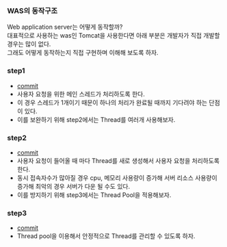 
### WAS의 동작구조

Web application server는 어떻게 동작할까?  
대표적으로 사용하는 was인 Tomcat을 사용한다면 아래 부분은 개발자가 직접 개발할 경우는 많이 없다.  
그래도 어떻게 동작하는지 직접 구현하며 이해해 보도록 하자.


### step1
-  [commit](https://github.com/yunjizzz/was-practice/commit/5bd1166e6ffb6109b3ac1f75fef1c4a2092afa63)
- 사용자 요청을 위한 메인 스레드가 처리하도록 한다.
- 이 경우 스레드가 1개이기 때문이 하나의 처리가 완료될 때까지 기다려야 하는 단점이 있다.
- 이를 보완하기 위해 step2에서는 Thread를 여러개 사용해보자.

### step2
-  [commit](https://github.com/yunjizzz/was-practice/commit/5bd1166e6ffb6109b3ac1f75fef1c4a2092afa63)
- 사용자 요청이 들어올 때 마다 Thread를 새로 생성해서 사용자 요청을 처리하도록 한다.
- 동시 접속자수가 많아질 경우 cpu, 메모리 사용량이 증가해 서버 리소스 사용량이 증가해 최악의 경우 서버가 다운 될 수도 있다.
- 이를 방지하기 위해 step3에서는 Thread Pool을 적용해보자.

### step3 
- [commit](https://github.com/yunjizzz/was-practice/commit/52b06ae921de904dcf70578b675fa89f11c30fa8)
- Thread pool을 이용해서 안정적으로 Thread를 관리할 수 있도록  하자.